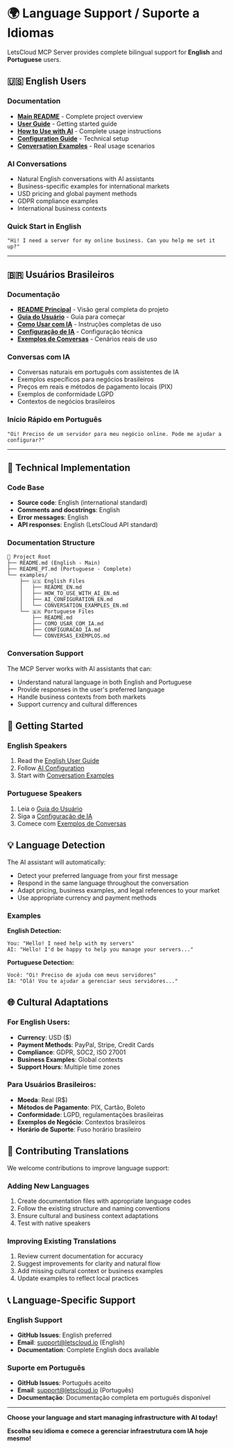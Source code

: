 # 🌍 Language Support / Suporte a Idiomas

LetsCloud MCP Server provides complete bilingual support for **English** and **Portuguese** users.

## 🇺🇸 English Users

### Documentation
- **[Main README](README.md)** - Complete project overview
- **[User Guide](examples/README_EN.md)** - Getting started guide
- **[How to Use with AI](examples/HOW_TO_USE_WITH_AI_EN.md)** - Complete usage instructions
- **[Configuration Guide](examples/AI_CONFIGURATION_EN.md)** - Technical setup
- **[Conversation Examples](examples/CONVERSATION_EXAMPLES_EN.md)** - Real usage scenarios

### AI Conversations
- Natural English conversations with AI assistants
- Business-specific examples for international markets
- USD pricing and global payment methods
- GDPR compliance examples
- International business contexts

### Quick Start in English
```
"Hi! I need a server for my online business. Can you help me set it up?"
```

---

## 🇧🇷 Usuários Brasileiros

### Documentação
- **[README Principal](README_PT.md)** - Visão geral completa do projeto
- **[Guia do Usuário](examples/README.md)** - Guia para começar
- **[Como Usar com IA](examples/COMO_USAR_COM_IA.md)** - Instruções completas de uso
- **[Configuração de IA](examples/CONFIGURACAO_IA.md)** - Configuração técnica
- **[Exemplos de Conversas](examples/CONVERSAS_EXEMPLOS.md)** - Cenários reais de uso

### Conversas com IA
- Conversas naturais em português com assistentes de IA
- Exemplos específicos para negócios brasileiros
- Preços em reais e métodos de pagamento locais (PIX)
- Exemplos de conformidade LGPD
- Contextos de negócios brasileiros

### Início Rápido em Português
```
"Oi! Preciso de um servidor para meu negócio online. Pode me ajudar a configurar?"
```

---

## 🔧 Technical Implementation

### Code Base
- **Source code**: English (international standard)
- **Comments and docstrings**: English
- **Error messages**: English
- **API responses**: English (LetsCloud API standard)

### Documentation Structure
```
📁 Project Root
├── README.md (English - Main)
├── README_PT.md (Portuguese - Complete)
└── examples/
    ├── 🇺🇸 English Files
    │   ├── README_EN.md
    │   ├── HOW_TO_USE_WITH_AI_EN.md
    │   ├── AI_CONFIGURATION_EN.md
    │   └── CONVERSATION_EXAMPLES_EN.md
    └── 🇧🇷 Portuguese Files
        ├── README.md
        ├── COMO_USAR_COM_IA.md
        ├── CONFIGURACAO_IA.md
        └── CONVERSAS_EXEMPLOS.md
```

### Conversation Support
The MCP Server works with AI assistants that can:
- Understand natural language in both English and Portuguese
- Provide responses in the user's preferred language
- Handle business contexts from both markets
- Support currency and cultural differences

## 🚀 Getting Started

### English Speakers
1. Read the [English User Guide](examples/README_EN.md)
2. Follow [AI Configuration](examples/AI_CONFIGURATION_EN.md)
3. Start with [Conversation Examples](examples/CONVERSATION_EXAMPLES_EN.md)

### Portuguese Speakers
1. Leia o [Guia do Usuário](examples/README.md)
2. Siga a [Configuração de IA](examples/CONFIGURACAO_IA.md)
3. Comece com [Exemplos de Conversas](examples/CONVERSAS_EXEMPLOS.md)

## 💡 Language Detection

The AI assistant will automatically:
- Detect your preferred language from your first message
- Respond in the same language throughout the conversation
- Adapt pricing, business examples, and legal references to your market
- Use appropriate currency and payment methods

### Examples

**English Detection:**
```
You: "Hello! I need help with my servers"
AI: "Hello! I'd be happy to help you manage your servers..."
```

**Portuguese Detection:**
```
Você: "Oi! Preciso de ajuda com meus servidores"
IA: "Olá! Vou te ajudar a gerenciar seus servidores..."
```

## 🌐 Cultural Adaptations

### For English Users:
- **Currency**: USD ($)
- **Payment Methods**: PayPal, Stripe, Credit Cards
- **Compliance**: GDPR, SOC2, ISO 27001
- **Business Examples**: Global contexts
- **Support Hours**: Multiple time zones

### Para Usuários Brasileiros:
- **Moeda**: Real (R$)
- **Métodos de Pagamento**: PIX, Cartão, Boleto
- **Conformidade**: LGPD, regulamentações brasileiras
- **Exemplos de Negócio**: Contextos brasileiros
- **Horário de Suporte**: Fuso horário brasileiro

## 🤝 Contributing Translations

We welcome contributions to improve language support:

### Adding New Languages
1. Create documentation files with appropriate language codes
2. Follow the existing structure and naming conventions
3. Ensure cultural and business context adaptations
4. Test with native speakers

### Improving Existing Translations
1. Review current documentation for accuracy
2. Suggest improvements for clarity and natural flow
3. Add missing cultural context or business examples
4. Update examples to reflect local practices

## 📞 Language-Specific Support

### English Support
- **GitHub Issues**: English preferred
- **Email**: support@letscloud.io (English)
- **Documentation**: Complete English docs available

### Suporte em Português
- **GitHub Issues**: Português aceito
- **Email**: support@letscloud.io (Português)
- **Documentação**: Documentação completa em português disponível

---

**Choose your language and start managing infrastructure with AI today!**

**Escolha seu idioma e comece a gerenciar infraestrutura com IA hoje mesmo!** 